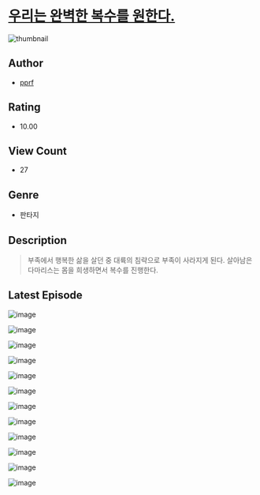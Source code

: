 # [우리는 완벽한 복수를 원한다.](https://comic.naver.com/bestChallenge/list?titleId=811284)
![thumbnail](https://image-comic.pstatic.net/user_contents_data/challenge_comic/2023/05/25/upload_3991655336371447396_480x623.jpeg)

## Author
- [pprf](https://comic.naver.com/artistTitle?id=367270)

## Rating
- 10.00

## View Count
- 27

## Genre
- 판타지

## Description
> 부족에서 행복한 삶을 살던 중 대륙의 침략으로 부족이 사라지게 된다. 살아남은 다마리스는 몸을 희생하면서 복수를 진행한다.


## Latest Episode
![image](https://image-comic.pstatic.net/user_contents_data/challenge_comic/2023/05/25/367270/upload_4121132545808623201.jpeg)

![image](https://image-comic.pstatic.net/user_contents_data/challenge_comic/2023/05/25/367270/upload_3833179220766766132.jpeg)

![image](https://image-comic.pstatic.net/user_contents_data/challenge_comic/2023/05/25/367270/upload_7089284173734098994.jpeg)

![image](https://image-comic.pstatic.net/user_contents_data/challenge_comic/2023/05/25/367270/upload_7305460043831664951.jpeg)

![image](https://image-comic.pstatic.net/user_contents_data/challenge_comic/2023/05/25/367270/upload_3774353372998873397.jpeg)

![image](https://image-comic.pstatic.net/user_contents_data/challenge_comic/2023/05/25/367270/upload_3559586660903707704.jpeg)

![image](https://image-comic.pstatic.net/user_contents_data/challenge_comic/2023/05/25/367270/upload_7003720178746144562.jpeg)

![image](https://image-comic.pstatic.net/user_contents_data/challenge_comic/2023/05/25/367270/upload_7018355589108873060.jpeg)

![image](https://image-comic.pstatic.net/user_contents_data/challenge_comic/2023/05/25/367270/upload_3618419341951121206.jpeg)

![image](https://image-comic.pstatic.net/user_contents_data/challenge_comic/2023/05/25/367270/upload_3473177338331871028.jpeg)

![image](https://image-comic.pstatic.net/user_contents_data/challenge_comic/2023/05/25/367270/upload_7377236171546701879.jpeg)

![image](https://image-comic.pstatic.net/user_contents_data/challenge_comic/2023/05/25/367270/upload_4122537907056752998.jpeg)
